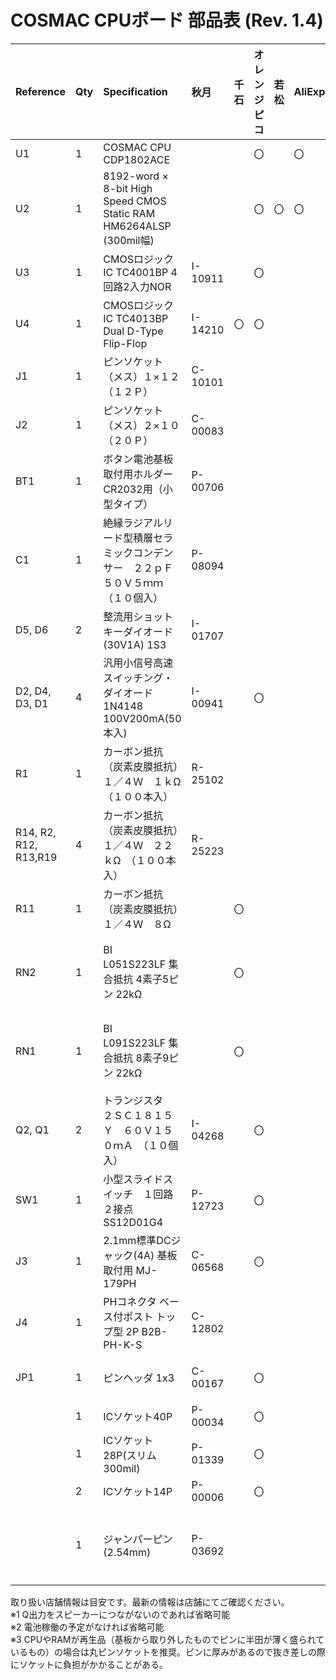 # COSMAC CPUボード 部品表 (Rev. 1.4)

|Reference|Qty|Specification|秋月|千石|オレンジピコ|若松|AliExpress|備考|
|:----|:----|:----|:----|:----|:----|:----|:----|:----|
|U1|1|COSMAC CPU CDP1802ACE| | |〇| |〇| |
|U2|1|8192-word × 8-bit High Speed CMOS Static RAM HM6264ALSP (300mil幅)| | |〇|〇|〇|バッテリバックアップのためASLPで。|
|U3|1|CMOSロジックIC  TC4001BP 4回路2入力NOR |I-10911| |〇| | | |
|U4|1|CMOSロジックIC TC4013BP Dual D-Type Flip-Flop|I-14210|〇|〇| | | |
|J1|1|ピンソケット（メス）１×１２（１２Ｐ）|C-10101| | | | | |
|J2|1|ピンソケット（メス）２×１０（２０Ｐ） |C-00083| | | | | |
|BT1|1|ボタン電池基板取付用ホルダー CR2032用（小型タイプ） |P-00706| | | | | |
|C1|1|絶縁ラジアルリード型積層セラミックコンデンサー　２２ｐＦ５０Ｖ５ｍｍ　（１０個入）|P-08094| | | | | |
|D5, D6|2|整流用ショットキーダイオード(30V1A) 1S3|I-01707| | | | | |
|D2, D4, D3, D1|4|汎用小信号高速スイッチング・ダイオード 1N4148 100V200mA(50本入)|I-00941| |〇| | | |
|R1|1|カーボン抵抗（炭素皮膜抵抗）　１／４Ｗ　１ｋΩ　（１００本入）|R-25102| | | | |※1|
|R14, R2, R12, R13,R19|4|カーボン抵抗（炭素皮膜抵抗）　１／４Ｗ　２２ｋΩ　（１００本入）|R-25223| | | | | |
|R11|1|カーボン抵抗（炭素皮膜抵抗）　１／４Ｗ　８Ω| |〇| | | |※1|
|RN2|1|BI　L051S223LF 集合抵抗 4素子5ピン 22kΩ| |〇| | | |工夫すれば通常の抵抗を使うことも可能|
|RN1|1|BI　L091S223LF 集合抵抗 8素子9ピン 22kΩ| |〇| | | |工夫すれば通常の抵抗を使うことも可能|
|Q2, Q1|2|トランジスタ　２ＳＣ１８１５Ｙ　６０Ｖ１５０ｍＡ　（１０個入） |I-04268| |〇| | |※1、同等品であれば可。ランクは問わず。|
|SW1|1|小型スライドスイッチ　１回路２接点 SS12D01G4|P-12723| |〇| | | |
|J3|1|2.1mm標準DCジャック(4A) 基板取付用 MJ-179PH|C-06568| |〇| | | |
|J4|1|PHコネクタ ベース付ポスト トップ型 2P B2B-PH-K-S|C-12802| | | | |※2|
|JP1|1|ピンヘッダ 1x3|C-00167| |〇| | |40Pを折って使用がお勧め|
| |1|ICソケット40P|P-00034| |〇| | |※3|
| |1|ICソケット28P(スリム300mil)|P-01339| |〇| | |※3|
| |2|ICソケット14P|P-00006| |〇| | | |
| |1|ジャンパーピン(2.54mm)|P-03692| | | | |秋月では25個入り・・。色はお好みで。|

取り扱い店舗情報は目安です。最新の情報は店舗にてご確認ください。  
※1  Q出力をスピーカーにつながないのであれば省略可能  
※2 電池稼働の予定がなければ省略可能  
※3 CPUやRAMが再生品（基板から取り外したものでピンに半田が薄く盛られているもの）の場合は丸ピンソケットを推奨。ピンに厚みがあるので抜き差しの際にソケットに負担がかかることがある。  